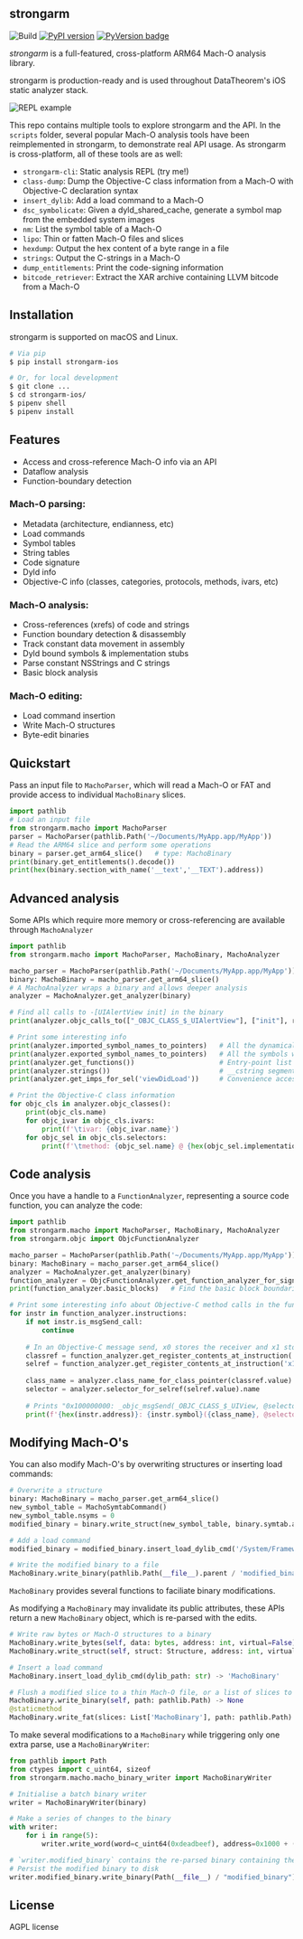 strongarm
-----------------

![Build](https://travis-ci.com/datatheorem/strongarm-dataflow.svg?token=tAHgetxjRpiWdtpcAxqw&branch=master)
[![PyPI version](https://img.shields.io/pypi/v/strongarm-ios.svg)](https://pypi.org/project/strongarm-ios/)
[![PyVersion badge](https://img.shields.io/badge/py-3.7%20%7C%203.8%20%7C%203.9-brightgreen.svg)](https://shields.io/)

*strongarm* is a full-featured, cross-platform ARM64 Mach-O analysis library.

strongarm is production-ready and is used throughout DataTheorem's iOS static analyzer stack.

![REPL example](repl_example.png)

This repo contains multiple tools to explore strongarm and the API. In the `scripts` folder,
several popular Mach-O analysis tools have been reimplemented in strongarm, to demonstrate real API usage. As strongarm is cross-platform, 
all of these tools are as well:

- `strongarm-cli`: Static analysis REPL (try me!)
- `class-dump`: Dump the Objective-C class information from a Mach-O with Objective-C declaration syntax
- `insert_dylib`: Add a load command to a Mach-O
- `dsc_symbolicate`: Given a dyld_shared_cache, generate a symbol map from the embedded system images
- `nm`: List the symbol table of a Mach-O
- `lipo`: Thin or fatten Mach-O files and slices
- `hexdump`: Output the hex content of a byte range in a file
- `strings`: Output the C-strings in a Mach-O
- `dump_entitlements`: Print the code-signing information
- `bitcode_retriever`: Extract the XAR archive containing LLVM bitcode from a Mach-O

Installation
-----------

strongarm is supported on macOS and Linux.

```bash
# Via pip
$ pip install strongarm-ios

# Or, for local development
$ git clone ...
$ cd strongarm-ios/
$ pipenv shell
$ pipenv install
```

Features
-----------

- Access and cross-reference Mach-O info via an API
- Dataflow analysis
- Function-boundary detection

### Mach-O parsing:

- Metadata (architecture, endianness, etc)
- Load commands
- Symbol tables
- String tables
- Code signature
- Dyld info
- Objective-C info (classes, categories, protocols, methods, ivars, etc)

### Mach-O analysis:

- Cross-references (xrefs) of code and strings
- Function boundary detection & disassembly
- Track constant data movement in assembly
- Dyld bound symbols & implementation stubs
- Parse constant NSStrings and C strings
- Basic block analysis

### Mach-O editing:

- Load command insertion
- Write Mach-O structures
- Byte-edit binaries

Quickstart
-----------

Pass an input file to `MachoParser`, which will read a Mach-O or FAT and provide access to individual `MachoBinary` slices.

```python
import pathlib
# Load an input file
from strongarm.macho import MachoParser
parser = MachoParser(pathlib.Path('~/Documents/MyApp.app/MyApp'))
# Read the ARM64 slice and perform some operations
binary = parser.get_arm64_slice()   # type: MachoBinary
print(binary.get_entitlements().decode())
print(hex(binary.section_with_name('__text','__TEXT').address))
```

Advanced analysis
-----------------

Some APIs which require more memory or cross-referencing are available through `MachoAnalyzer`

```python
import pathlib
from strongarm.macho import MachoParser, MachoBinary, MachoAnalyzer

macho_parser = MachoParser(pathlib.Path('~/Documents/MyApp.app/MyApp'))
binary: MachoBinary = macho_parser.get_arm64_slice()
# A MachoAnalyzer wraps a binary and allows deeper analysis
analyzer = MachoAnalyzer.get_analyzer(binary)

# Find all calls to -[UIAlertView init] in the binary
print(analyzer.objc_calls_to(["_OBJC_CLASS_$_UIAlertView"], ["init"], requires_class_and_sel_found=False))

# Print some interesting info
print(analyzer.imported_symbol_names_to_pointers)   # All the dynamically linked symbols which will be bound at runtime
print(analyzer.exported_symbol_names_to_pointers)   # All the symbols which this binary defines and exports
print(analyzer.get_functions())                     # Entry-point list of the binary. Each of these can be wrapped in an ObjcFunctionAnalyzer
print(analyzer.strings())                           # __cstring segment
print(analyzer.get_imps_for_sel('viewDidLoad'))     # Convenience accessor for an ObjcFunctionAnalyzer

# Print the Objective-C class information
for objc_cls in analyzer.objc_classes():
    print(objc_cls.name)
    for objc_ivar in objc_cls.ivars:
        print(f'\tivar: {objc_ivar.name}')
    for objc_sel in objc_cls.selectors:
        print(f'\tmethod: {objc_sel.name} @ {hex(objc_sel.implementation)}')
```

Code analysis
--------------

Once you have a handle to a `FunctionAnalyzer`, representing a source code function, you can analyze the code:

```python
import pathlib
from strongarm.macho import MachoParser, MachoBinary, MachoAnalyzer
from strongarm.objc import ObjcFunctionAnalyzer

macho_parser = MachoParser(pathlib.Path('~/Documents/MyApp.app/MyApp'))
binary: MachoBinary = macho_parser.get_arm64_slice()
analyzer = MachoAnalyzer.get_analyzer(binary)
function_analyzer = ObjcFunctionAnalyzer.get_function_analyzer_for_signature(binary, 'ViewController', 'viewDidLoad')
print(function_analyzer.basic_blocks)   # Find the basic block boundaries

# Print some interesting info about Objective-C method calls in the function
for instr in function_analyzer.instructions:
    if not instr.is_msgSend_call:
        continue
    
    # In an Objective-C message send, x0 stores the receiver and x1 stores the selector being messaged.
    classref = function_analyzer.get_register_contents_at_instruction('x0', instr)
    selref = function_analyzer.get_register_contents_at_instruction('x1', instr)
    
    class_name = analyzer.class_name_for_class_pointer(classref.value)
    selector = analyzer.selector_for_selref(selref.value).name
   
    # Prints "0x100000000: _objc_msgSend(_OBJC_CLASS_$_UIView, @selector(alloc));"
    print(f'{hex(instr.address)}: {instr.symbol}({class_name}, @selector({selector}));')
```

Modifying Mach-O's
--------------

You can also modify Mach-O's by overwriting structures or inserting load commands:
```python
# Overwrite a structure
binary: MachoBinary = macho_parser.get_arm64_slice()
new_symbol_table = MachoSymtabCommand()
new_symbol_table.nsyms = 0
modified_binary = binary.write_struct(new_symbol_table, binary.symtab.address, virtual=True)

# Add a load command
modified_binary = modified_binary.insert_load_dylib_cmd('/System/Frameworks/UIKit.framework/UIKit')

# Write the modified binary to a file
MachoBinary.write_binary(pathlib.Path(__file__).parent / 'modified_binary')
```

`MachoBinary` provides several functions to faciliate binary modifications.

As modifying a `MachoBinary` may invalidate its public attributes, these APIs return a new `MachoBinary` object,
which is re-parsed with the edits.

```python
# Write raw bytes or Mach-O structures to a binary
MachoBinary.write_bytes(self, data: bytes, address: int, virtual=False) -> 'MachoBinary'
MachoBinary.write_struct(self, struct: Structure, address: int, virtual=False) -> 'MachoBinary'

# Insert a load command
MachoBinary.insert_load_dylib_cmd(dylib_path: str) -> 'MachoBinary'

# Flush a modified slice to a thin Mach-O file, or a list of slices to a FAT Mach-O file:
MachoBinary.write_binary(self, path: pathlib.Path) -> None
@staticmethod
MachoBinary.write_fat(slices: List['MachoBinary'], path: pathlib.Path) -> None
```

To make several modifications to a `MachoBinary` while triggering only one extra parse, use a `MachoBinaryWriter`:

```python
from pathlib import Path
from ctypes import c_uint64, sizeof
from strongarm.macho.macho_binary_writer import MachoBinaryWriter

# Initialise a batch binary writer
writer = MachoBinaryWriter(binary)

# Make a series of changes to the binary
with writer:
    for i in range(5):
        writer.write_word(word=c_uint64(0xdeadbeef), address=0x1000 + (i * sizeof(c_uint64)), virtual=False)

# `writer.modified_binary` contains the re-parsed binary containing the provided changes
# Persist the modified binary to disk
writer.modified_binary.write_binary(Path(__file__) / "modified_binary")
```

License
------------

AGPL license

